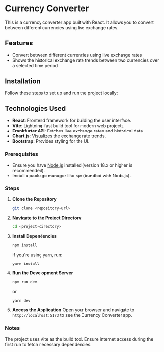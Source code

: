 # Currency Converter

This is a currency converter app built with React. It allows you to convert between different currencies using live exchange rates.

## Features

- Convert between different currencies using live exchange rates
- Shows the historical exchange rate trends between two currencies over a selected time period

## Installation

Follow these steps to set up and run the project locally:

## Technologies Used

- **React**: Frontend framework for building the user interface.
- **Vite**: Lightning-fast build tool for modern web projects.
- **Frankfurter API**: Fetches live exchange rates and historical data.
- **Chart.js**: Visualizes the exchange rate trends.
- **Bootstrap**: Provides styling for the UI.

### Prerequisites

- Ensure you have [Node.js](https://nodejs.org/) installed (version 18.x or higher is recommended).
- Install a package manager like `npm` (bundled with Node.js).

### Steps

1. **Clone the Repository**

   ```bash
   git clone <repository-url>
   ```

2. **Navigate to the Project Directory**

   ```bash
   cd <project-directory>
   ```

3. **Install Dependencies**

   ```bash
   npm install
   ```

   If you're using yarn, run:

   ```bash
   yarn install
   ```

4. **Run the Development Server**

   ```bash
   npm run dev
   ```

   or

   ```bash
   yarn dev
   ```

5. **Access the Application**
   Open your browser and navigate to `http://localhost:5173` to see the Currency Converter app.

### Notes

The project uses Vite as the build tool.
Ensure internet access during the first run to fetch necessary dependencies.
